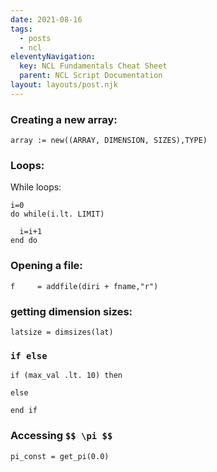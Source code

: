```yaml
---
date: 2021-08-16
tags:
  - posts
  - ncl
eleventyNavigation:
  key: NCL Fundamentals Cheat Sheet
  parent: NCL Script Documentation
layout: layouts/post.njk
---
```


### Creating a new array:
```array := new((ARRAY, DIMENSION, SIZES),TYPE)```


### Loops:
While loops:

```
i=0
do while(i.lt. LIMIT)
  
  i=i+1
end do
```

### Opening a file:

```
f     = addfile(diri + fname,"r")
```


### getting dimension sizes:

```
latsize = dimsizes(lat)
```


### `if else`

```
if (max_val .lt. 10) then

else

end if
```


### Accessing `$$ \pi $$`

```
pi_const = get_pi(0.0)
```



